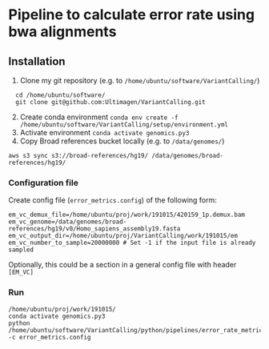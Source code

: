 # Pipeline to calculate error rate using bwa alignments

## Installation
1. Clone my git repository (e.g. to `/home/ubuntu/software/VariantCalling/`)
```
  cd /home/ubuntu/software/
  git clone git@github.com:Ultimagen/VariantCalling.git
```
2. Create conda environment `conda env create -f /home/ubuntu/software/VariantCalling/setup/environment.yml`
3. Activate environment `conda activate genomics.py3`
4. Copy Broad references bucket locally (e.g. to `/data/genomes/`)

`aws s3 sync s3://broad-references/hg19/ /data/genomes/broad-references/hg19/`



### Configuration file
Create config file (`error_metrics.config`) of the following form: 

```
em_vc_demux_file=/home/ubuntu/proj/work/191015/420159_1p.demux.bam
em_vc_genome=/data/genomes/broad-references/hg19/v0/Homo_sapiens_assembly19.fasta
em_vc_output_dir=/home/ubuntu/proj/VariantCalling/work/191015/em
em_vc_number_to_sample=20000000 # Set -1 if the input file is already sampled
```

Optionally, this could be a section in a general config file with header 
`[EM_VC]`

### Run
```
/home/ubuntu/proj/work/191015/
conda activate genomics.py3
python /home/ubuntu/software/VariantCalling/python/pipelines/error_rate_metrics_pipeline.py -c error_metrics.config
```
